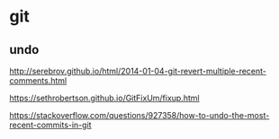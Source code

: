 # git

## undo

http://serebrov.github.io/html/2014-01-04-git-revert-multiple-recent-comments.html

https://sethrobertson.github.io/GitFixUm/fixup.html

https://stackoverflow.com/questions/927358/how-to-undo-the-most-recent-commits-in-git
